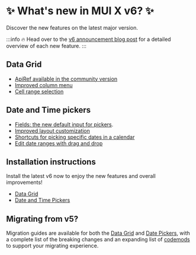 # ✨ What's new in MUI X v6? ✨

<p class="description">Discover the new features on the latest major version.</p>

:::info
🔥 Head over to the [v6 announcement blog post](https://mui.com/blog/mui-x-v6/) for a detailed overview of each new feature.
:::

## Data Grid

- [ApiRef available in the community version](/x/react-data-grid/api-object/)
- [Improved column menu](/x/react-data-grid/column-menu/)
- [Cell range selection](/x/react-data-grid/cell-selection/) [<span class="plan-premium"></span>](/x/introduction/licensing/#premium-plan)

## Date and Time pickers

- [Fields: the new default input for pickers](/x/react-date-pickers/fields/).
- [Improved layout customization](/x/react-date-pickers/custom-layout/)
- [Shortcuts for picking specific dates in a calendar](/x/react-date-pickers/shortcuts/)
- [Edit date ranges with drag and drop](/x/react-date-pickers/date-range-calendar/) [<span class="plan-pro"></span>](/x/introduction/licensing/#pro-plan)

## Installation instructions

Install the latest v6 now to enjoy the new features and overall improvements!

- [Data Grid](/x/react-data-grid/getting-started/#installation)
- [Date and Time Pickers](/x/react-date-pickers/getting-started/#installation)

## Migrating from v5?

<!-- #default-branch-switch -->

Migration guides are available for both the [Data Grid](/x/migration/migration-data-grid-v5/) and [Date Pickers](/x/migration/migration-pickers-v5/), with a complete list of the breaking changes and an expanding list of [codemods](https://github.com/mui/mui-x/blob/master/packages/x-codemod/README.md) to support your migrating experience.

